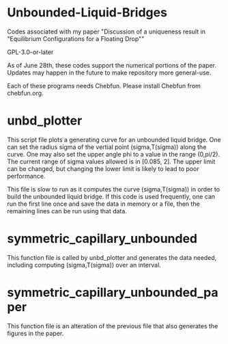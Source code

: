 # Unbounded-Liquid-Bridges

Codes associated with my paper "Discussion of a uniqueness result in "Equilibrium Configurations for a Floating Drop""

GPL-3.0-or-later

As of June 28th, these codes support the numerical portions of the paper.  Updates may happen in the future to make repository more general-use.

Each of these programs needs Chebfun. Please install Chebfun from chebfun.org.

# unbd_plotter

This script file plots a generating curve for an unbounded liquid bridge.  One can set the radius sigma of the vertial point (sigma,T(sigma)) along the curve.  One may also set the upper angle phi to a value in the range (0,pi/2).  The current range of sigma values allowed is in [0.085, 2].  The upper limit can be changed, but changing the lower limit is likely to lead to poor performance.

This file is slow to run as it computes the curve (sigma,T(sigma)) in order to build the unbounded liquid bridge.  If this code is used frequently, one can run the first line once and save the data in memory or a file, then the remaining lines can be run using that data.

# symmetric_capillary_unbounded

This function file is called by unbd_plotter and generates the data needed, including computing (sigma,T(sigma)) over an interval.

# symmetric_capillary_unbounded_paper

This function file is an alteration of the previous file that also generates the figures in the paper.
